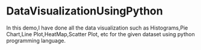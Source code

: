 # DataVisualizationUsingPython
In this demo,I have done all the data visualization such as Histograms,Pie Chart,Line Plot,HeatMap,Scatter Plot, 
etc for the given dataset using python programming language.
